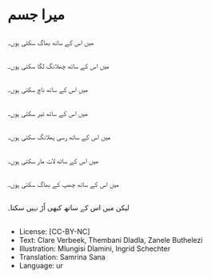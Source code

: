 # میرا جسم

##
میں اس کے ساتھ بھاگ سکتی ہوں۔

##
میں اس کے ساتھ چھلانگ لگا سکتی ہوں۔

##
میں اس کے ساتھ ناچ سکتی ہوں۔

##
میں اس کے ساتھ تیر سکتی ہوں۔

##
میں اس کے ساتھ رسی پھلانگ سکتی ہوں۔

##
میں اس کے ساتھ لات مار سکتی ہوں۔

##
میں اس کے ساتھ چھپ کے بھاگ سکتی ہوں۔

##
لیکن میں اس کے ساتھ کبھی اُڑ نہیں سکتا۔

##
* License: [CC-BY-NC]
* Text: Clare Verbeek, Thembani Dladla, Zanele Buthelezi
* Illustration: Mlungisi Dlamini, Ingrid Schechter
* Translation: Samrina Sana
* Language: ur
